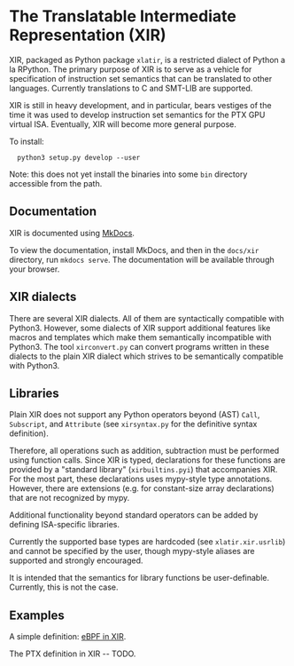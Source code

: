 # The Translatable Intermediate Representation (XIR)

XIR, packaged as Python package `xlatir`, is a restricted dialect of
Python a la RPython. The primary purpose of XIR is to serve as a
vehicle for specification of instruction set semantics that can be
translated to other languages. Currently translations to C and SMT-LIB
are supported.

XIR is still in heavy development, and in particular, bears vestiges
of the time it was used to develop instruction set semantics for the
PTX GPU virtual ISA. Eventually, XIR will become more general purpose.

To install:

```
  python3 setup.py develop --user
```

Note: this does not yet install the binaries into some `bin` directory
accessible from the path.

## Documentation

XIR is documented using [MkDocs](https://www.mkdocs.org/).

To view the documentation, install MkDocs, and then in the `docs/xir`
directory, run `mkdocs serve`. The documentation will be available
through your browser.

## XIR dialects

There are several XIR dialects. All of them are syntactically
compatible with Python3. However, some dialects of XIR support
additional features like macros and templates which make them
semantically incompatible with Python3. The tool `xirconvert.py` can
convert programs written in these dialects to the plain XIR dialect
which strives to be semantically compatible with Python3.

## Libraries

Plain XIR does not support any Python operators beyond (AST) `Call`,
`Subscript`, and `Attribute` (see `xirsyntax.py` for the definitive
syntax definition).

Therefore, all operations such as addition, subtraction must be
performed using function calls. Since XIR is typed, declarations for
these functions are provided by a "standard library" (`xirbuiltins.pyi`)
that accompanies XIR. For the most part, these declarations uses
mypy-style type annotations. However, there are extensions (e.g. for
constant-size array declarations) that are not recognized by mypy.

Additional functionality beyond standard operators can be added by
defining ISA-specific libraries.

Currently the supported base types are hardcoded (see
`xlatir.xir.usrlib`) and cannot be specified by the user, though
mypy-style aliases are supported and strongly encouraged.

It is intended that the semantics for library functions be
user-definable. Currently, this is not the case.


## Examples

A simple definition: [eBPF in XIR](https://github.com/pyxis-roc/ebpf-xir).

The PTX definition in XIR -- TODO.

